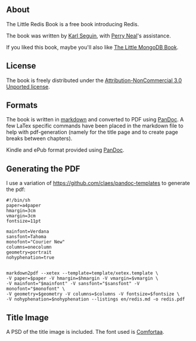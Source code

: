 ## About ##
The Little Redis Book is a free book introducing Redis.

The book was written by [Karl Seguin](http://openmymind.net), with [Perry Neal](http://twitter.com/perryneal)'s assistance. 

If you liked this book, maybe you'll also like [The Little MongoDB Book](http://openmymind.net/2011/3/28/The-Little-MongoDB-Book/).

## License ##
The book is freely distributed under the  [Attribution-NonCommercial 3.0 Unported license](<http://creativecommons.org/licenses/by-nc/3.0/legalcode>).

## Formats ##
The book is written in [markdown](http://daringfireball.net/projects/markdown/) and converted to PDF using [PanDoc](http://johnmacfarlane.net/pandoc/). A few LaTex specific commands have been placed in the markdown file to help with pdf-generation (namely for the title page and to create page breaks between chapters).

Kindle and ePub format provided using [PanDoc](http://johnmacfarlane.net/pandoc/).

## Generating the PDF ##
I use a variation of <https://github.com/claes/pandoc-templates> to generate the pdf:

	#!/bin/sh
	paper=a4paper
	hmargin=3cm
	vmargin=3cm
	fontsize=11pt

	mainfont=Verdana
	sansfont=Tahoma
	monofont="Courier New"
	columns=onecolumn
	geometry=portrait
	nohyphenation=true


	markdown2pdf --xetex --template=template/xetex.template \
	-V paper=$paper -V hmargin=$hmargin -V vmargin=$vmargin \
	-V mainfont="$mainfont" -V sansfont="$sansfont" -V monofont="$monofont" \
	-V geometry=$geometry -V columns=$columns -V fontsize=$fontsize \
	-V nohyphenation=$nohyphenation --listings en/redis.md -o redis.pdf 

## Title Image ##
A PSD of the title image is included. The font used is [Comfortaa](http://www.dafont.com/comfortaa.font).
